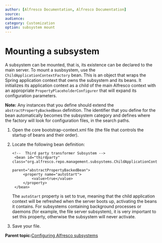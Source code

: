 ```yaml
---
author: [Alfresco Documentation, Alfresco Documentation]
source: 
audience: 
category: Customization
option: subsystem mount
---
```


# Mounting a subsystem

A subsystem can be mounted, that is, its existence can be declared to the main server. To mount a susbsystem, use the `ChildApplicationContextFactory` bean. This is an object that wraps the Spring application context that owns the subsystem and its beans. It initializes its application context as a child of the main Alfresco context with an appropriate `PropertyPlaceholderConfigurer` that will expand its configuration parameters.

**Note:** Any instances that you define should extend the `abstractPropertyBackedBean` definition. The identifier that you define for the bean automatically becomes the subsystem category and defines where the factory will look for configuration files, in the search paths.

1.  Open the core bootstrap-context.xml file \(the file that controls the startup of beans and their order\).

2.  Locate the following bean definition:

    ```
    <!--  Third party transformer Subsystem -->
     <bean id="thirdparty" class="org.alfresco.repo.management.subsystems.ChildApplicationContextFactory" 
                                                                       parent="abstractPropertyBackedBean">
         <property name="autoStart">
             <value>true</value>
         </property>
     </bean>
    ```

    The `autoStart` property is set to true, meaning that the child application context will be refreshed when the server boots up, activating the beans it contains. For subsystems containing background processes or daemons \(for example, the file server subsystem\), it is very important to set this property, otherwise the subsystem will never activate.

3.  Save your file.


**Parent topic:**[Configuring Alfresco subsystems](../concepts/subsystem-intro.md)

